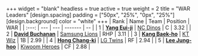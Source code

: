 +++
widget = "blank"
headless = true
active = true
weight = 2
title = "WAR Leaders"
[design.spacing]
padding = ["50px", "25%", "0px", "25%"]
[design.background]
color = "white"
+++
| Rank | Name | Team | Position | WAR |
| :---: | --- | --- | ------- | -- |
| 1 | [**Yang Eui-ji**](/players/215) | [NC Dinos](/teams/NCDinos) | C | 3.32 |
| 2 | [**David Buchanan**](/players/13683) | [Samsung Lions](/teams/SamsungLions) | RHP | 3.11 |
| 3 | [**Kang Baek-ho**](/players/11863) | [KT Wiz](/teams/KTWiz) | 1B | 2.99 |
| 4 | [**Hong Chang-ki**](/players/9805) | [LG Twins](/teams/LGTwins) | RF | 2.94 |
| 5 | [**Lee Jung-hoo**](/players/10673) | [Kiwoom Heroes](/teams/KiwoomHeroes) | CF | 2.88 |
